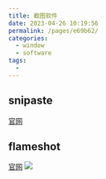 ```yaml
---
title: 截图软件
date: 2023-04-26 10:19:56
permalink: /pages/e69b62/
categories:
  - window
  - software
tags:
  - 
---
```


## snipaste

[官网](https://zh.snipaste.com/)

## flameshot

[官网](https://flameshot.org/)
![](https://api2.mubu.com/v3/document_image/e0938b02-9661-4bd7-9512-81780e623803-2331693.jpg)